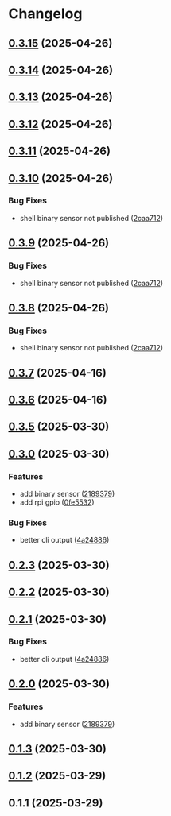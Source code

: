 # Changelog

## [0.3.15](https://github.com/DanielHabenicht/OSHome/compare/v0.3.14...oshome-shell-v0.3.15) (2025-04-26)

## [0.3.14](https://github.com/DanielHabenicht/OSHome/compare/v0.3.13...oshome-shell-v0.3.14) (2025-04-26)

## [0.3.13](https://github.com/DanielHabenicht/OSHome/compare/v0.3.12...oshome-shell-v0.3.13) (2025-04-26)

## [0.3.12](https://github.com/DanielHabenicht/OSHome/compare/v0.3.11...oshome-shell-v0.3.12) (2025-04-26)

## [0.3.11](https://github.com/DanielHabenicht/OSHome/compare/v0.3.10...oshome-shell-v0.3.11) (2025-04-26)

## [0.3.10](https://github.com/DanielHabenicht/OSHome/compare/v0.3.9...oshome-shell-v0.3.10) (2025-04-26)


### Bug Fixes

* shell binary sensor not published ([2caa712](https://github.com/DanielHabenicht/OSHome/commit/2caa7126f9f244ece6a57ebc670574b69a27b6a3))

## [0.3.9](https://github.com/DanielHabenicht/OSHome/compare/v0.3.8...oshome-shell-v0.3.9) (2025-04-26)


### Bug Fixes

* shell binary sensor not published ([2caa712](https://github.com/DanielHabenicht/OSHome/commit/2caa7126f9f244ece6a57ebc670574b69a27b6a3))

## [0.3.8](https://github.com/DanielHabenicht/OSHome/compare/v0.3.7...oshome-shell-v0.3.8) (2025-04-26)


### Bug Fixes

* shell binary sensor not published ([2caa712](https://github.com/DanielHabenicht/OSHome/commit/2caa7126f9f244ece6a57ebc670574b69a27b6a3))

## [0.3.7](https://github.com/DanielHabenicht/OSHome/compare/v0.3.6...oshome-shell-v0.3.7) (2025-04-16)

## [0.3.6](https://github.com/DanielHabenicht/OSHome/compare/v0.3.5...oshome-shell-v0.3.6) (2025-04-16)

## [0.3.5](https://github.com/DanielHabenicht/OSHome/compare/v0.3.2...oshome-shell-v0.3.5) (2025-03-30)

## [0.3.0](https://github.com/DanielHabenicht/OSHome/compare/oshome-shell-v0.2.3...oshome-shell-v0.3.0) (2025-03-30)


### Features

* add binary sensor ([2189379](https://github.com/DanielHabenicht/OSHome/commit/218937924b6f09f8bd9962c373a12b567fdad079))
* add rpi gpio ([0fe5532](https://github.com/DanielHabenicht/OSHome/commit/0fe5532bcf50964675ff09a075954f4d3475a892))


### Bug Fixes

* better cli output ([4a24886](https://github.com/DanielHabenicht/OSHome/commit/4a24886e59bd7dc1a441d7f2e418bd700976d377))

## [0.2.3](https://github.com/DanielHabenicht/OSHome/compare/v0.2.2...oshome-shell-v0.2.3) (2025-03-30)

## [0.2.2](https://github.com/DanielHabenicht/OSHome/compare/v0.2.1...oshome-shell-v0.2.2) (2025-03-30)

## [0.2.1](https://github.com/DanielHabenicht/OSHome/compare/v0.2.0...oshome-shell-v0.2.1) (2025-03-30)


### Bug Fixes

* better cli output ([4a24886](https://github.com/DanielHabenicht/OSHome/commit/4a24886e59bd7dc1a441d7f2e418bd700976d377))

## [0.2.0](https://github.com/DanielHabenicht/OSHome/compare/v0.1.3...oshome-shell-v0.2.0) (2025-03-30)


### Features

* add binary sensor ([2189379](https://github.com/DanielHabenicht/OSHome/commit/218937924b6f09f8bd9962c373a12b567fdad079))

## [0.1.3](https://github.com/DanielHabenicht/OSHome/compare/oshome-shell-v0.1.2...oshome-shell-v0.1.3) (2025-03-30)

## [0.1.2](https://github.com/DanielHabenicht/OSHome/compare/oshome-shell-v0.1.1...oshome-shell-v0.1.2) (2025-03-29)

## 0.1.1 (2025-03-29)
